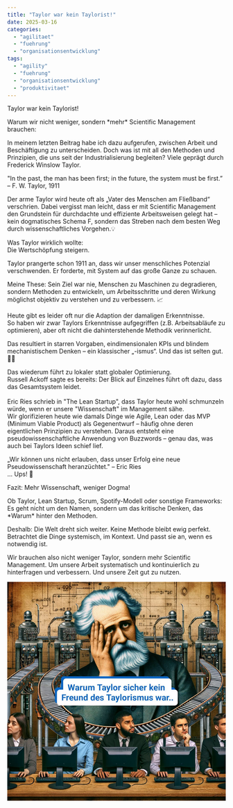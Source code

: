 ```yaml
---
title: "Taylor war kein Taylorist!"
date: 2025-03-16
categories: 
  - "agilitaet"
  - "fuehrung"
  - "organisationsentwicklung"
tags: 
  - "agility"
  - "fuehrung"
  - "organisationsentwicklung"
  - "produktivitaet"
---
```


Taylor war kein Taylorist!  
  
Warum wir nicht weniger, sondern \*mehr\* Scientific Management brauchen:  
  
In meinem letzten Beitrag habe ich dazu aufgerufen, zwischen Arbeit und Beschäftigung zu unterscheiden. Doch was ist mit all den Methoden und Prinzipien, die uns seit der Industrialisierung begleiten? Viele geprägt durch Frederick Winslow Taylor.  
  
"In the past, the man has been first; in the future, the system must be first.” – F. W. Taylor, 1911  
  
Der arme Taylor wird heute oft als „Vater des Menschen am Fließband“ verschrien. Dabei vergisst man leicht, dass er mit Scientific Management den Grundstein für durchdachte und effiziente Arbeitsweisen gelegt hat – kein dogmatisches Schema F, sondern das Streben nach dem besten Weg durch wissenschaftliches Vorgehen.💡  
  
Was Taylor wirklich wollte:  
Die Wertschöpfung steigern.  
  
Taylor prangerte schon 1911 an, dass wir unser menschliches Potenzial verschwenden. Er forderte, mit System auf das große Ganze zu schauen.  
  
Meine These: Sein Ziel war nie, Menschen zu Maschinen zu degradieren, sondern Methoden zu entwickeln, um Arbeitsschritte und deren Wirkung möglichst objektiv zu verstehen und zu verbessern. 📈  
  
Heute gibt es leider oft nur die Adaption der damaligen Erkenntnisse.  
So haben wir zwar Taylors Erkenntnisse aufgegriffen (z.B. Arbeitsabläufe zu optimieren), aber oft nicht die dahinterstehende Methodik verinnerlicht.  
  
Das resultiert in starren Vorgaben, eindimensionalen KPIs und blindem mechanistischem Denken – ein klassischer „-ismus“. Und das ist selten gut. 🤷‍♂️  
  
Das wiederum führt zu lokaler statt globaler Optimierung.  
Russell Ackoff sagte es bereits: Der Blick auf Einzelnes führt oft dazu, dass das Gesamtsystem leidet.  
   
Eric Ries schrieb in "The Lean Startup", dass Taylor heute wohl schmunzeln würde, wenn er unsere "Wissenschaft" im Management sähe.  
Wir glorifizieren heute wie damals Dinge wie Agile, Lean oder das MVP (Minimum Viable Product) als Gegenentwurf – häufig ohne deren eigentlichen Prinzipien zu verstehen. Daraus entsteht eine pseudowissenschaftliche Anwendung von Buzzwords – genau das, was auch bei Taylors Ideen schief lief.  
  
„Wir können uns nicht erlauben, dass unser Erfolg eine neue Pseudowissenschaft heranzüchtet." – Eric Ries  
... Ups! 🫢  
  
Fazit: Mehr Wissenschaft, weniger Dogma!  
  
Ob Taylor, Lean Startup, Scrum, Spotify-Modell oder sonstige Frameworks: Es geht nicht um den Namen, sondern um das kritische Denken, das \*Warum\* hinter den Methoden.  
  
Deshalb: Die Welt dreht sich weiter. Keine Methode bleibt ewig perfekt. Betrachtet die Dinge systemisch, im Kontext. Und passt sie an, wenn es notwendig ist.  
  
Wir brauchen also nicht weniger Taylor, sondern mehr Scientific Management. Um unsere Arbeit systematisch und kontinuierlich zu hinterfragen und verbessern. Und unsere Zeit gut zu nutzen.

![](images/image-19.png)

